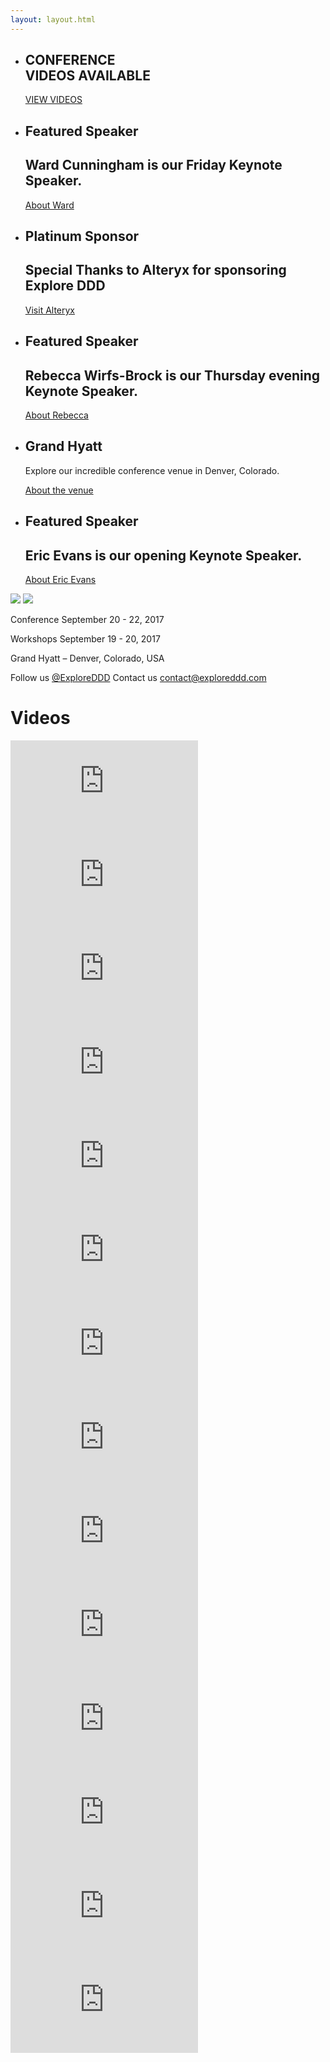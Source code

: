 ```yaml
---
layout: layout.html
---
```


<section class="slider">
  <div class="flexslider">
    <ul class="slides">
      <li class="slide dia">
        <div class="container">
          <div class="dia-copy">
            <h1>CONFERENCE<br>VIDEOS AVAILABLE</h1>            
            <a href="#" class="view-videos">VIEW VIDEOS </a>
          </div>
        </div>
      </li>
      <li class="slide speaker ward-cunningham">
        <div class="container">
          <h1>Featured Speaker</h1>
          <h2><span>Ward Cunningham</span> is our Friday Keynote Speaker.</h2>
          <a href="speakers/ward-cunningham.html">About Ward</a>
        </div>
      </li>
      <li class="slide speaker alteryx-slide-version-2">
        <div class="container">
          <h1>Platinum Sponsor</h1>
          <h2><span>Special Thanks</span> to Alteryx for sponsoring Explore DDD</h2>
          <a href="https://www.alteryx.com">Visit Alteryx</a>
        </div>
      </li>
      <li class="slide speaker rebecca-wirfs-brock">
        <div class="container">
          <h1>Featured Speaker</h1>
          <h2><span>Rebecca Wirfs-Brock</span> is our Thursday evening Keynote Speaker.</h2>
          <a href="speakers/rebecca-wirfs-brock.html">About Rebecca</a>
        </div>
      </li>
      <li class="slide hyatt">
        <div class="container">
          <div class="hyatt-copy">
            <h1>Grand Hyatt</h1>
            <p>Explore our incredible conference venue in Denver, Colorado.</p>
            <a href="location/">About the venue</a>
          </div>
        </div>
      </li>
      <li class="slide speaker eric-evans">
        <div class="container">
          <h1>Featured Speaker</h1>
          <h2><span>Eric Evans</span> is our opening Keynote Speaker.</h2>
          <a href="speakers/eric-evans.html">About Eric Evans</a>
        </div>
      </li>
    </ul>
  </div>
  <div class="custom-navigation-container">
  <div class="custom-navigation">
    <a class="arrow left"><img src="img/slider-arrow-left.svg" /></a>
    <a class="arrow right"><img src="img/slider-arrow-right.svg" /></a>
  </div>
  </div>
</section>

<div class="container-fluid section conf-dates">
  <div class="row">
    <p class="conf-copy"><span class="conf-header">Conference</span> September 20 - 22, 2017</p>
    <p class="conf-copy"><span class="conf-header">Workshops</span> September 19 - 20, 2017</p>
    <p class="conf-copy">Grand Hyatt – Denver, Colorado, USA</p>
    <p class="conf-contact">Follow us <a href="http://twitter.com/ExploreDDD">@ExploreDDD</a>    Contact us <a href="mailto:contact@exploreddd.com">contact@exploreddd.com</a></p>
  </div>
</div>

<div class="container section home-videos">
  <div class="row">
    <a name="videos"></a>
    <h1 class="section-header">Videos</h1>
  </div>
  <div class="row">
    <div class="col-sm-12 col-md-4">
      <div class="video-responsive">
        <iframe  src="https://www.youtube.com/embed/kIKwPNKXaLU" frameborder="0" allowfullscreen></iframe>
      </div>
    </div>
    <div class="col-sm-12 col-md-4">
      <div class="video-responsive">
        <iframe  src="https://www.youtube.com/embed/fWCt5KWfTuo" frameborder="0" allowfullscreen></iframe>
      </div></div>
    <div class="col-sm-12 col-md-4">
    <div class="video-responsive">
        <iframe  src="https://www.youtube.com/embed/oPJIXPC_vn8" frameborder="0" allowfullscreen></iframe>
      </div>
    </div>
  </div>

  <div class="row">
    <div class="col-sm-12 col-md-4">
      <div class="video-responsive">
        <iframe  src="https://www.youtube.com/embed/_pJGwvVRwpg" frameborder="0" allowfullscreen></iframe>
      </div>
    </div>
    <div class="col-sm-12 col-md-4">
      <div class="video-responsive">
        <iframe  src="https://www.youtube.com/embed/NXDCkpD74mE" frameborder="0" allowfullscreen></iframe>
      </div></div>
    <div class="col-sm-12 col-md-4">
    <div class="video-responsive">
        <iframe  src="https://www.youtube.com/embed/7StN-vNjRSw" frameborder="0" allowfullscreen></iframe>
      </div>
    </div>
  </div>

  <div class="row">
    <div class="col-sm-12 col-md-4">
      <div class="video-responsive">
        <iframe  src="https://www.youtube.com/embed/ogjOKlXHi08" frameborder="0" allowfullscreen></iframe>
      </div>
    </div>
    <div class="col-sm-12 col-md-4">
      <div class="video-responsive">
        <iframe  src="https://www.youtube.com/embed/sb-WO-KcODE" frameborder="0" allowfullscreen></iframe>
      </div></div>
    <div class="col-sm-12 col-md-4">
    <div class="video-responsive">
        <iframe  src="https://www.youtube.com/embed/9FC_0WMmgKk" frameborder="0" allowfullscreen></iframe>
      </div>
    </div>
  </div>

  <div class="row">
    <div class="col-sm-12 col-md-4">
      <div class="video-responsive">
        <iframe  src="https://www.youtube.com/embed/FXCLLsCGY0s" frameborder="0" allowfullscreen></iframe>
      </div>
    </div>
    <div class="col-sm-12 col-md-4">
      <div class="video-responsive">
        <iframe  src="https://www.youtube.com/embed/_H4Db0GJGgY" frameborder="0" allowfullscreen></iframe>
      </div></div>
    <div class="col-sm-12 col-md-4">
    <div class="video-responsive">
        <iframe  src="https://www.youtube.com/embed/_HkCMrbw1cA" frameborder="0" allowfullscreen></iframe>
      </div>
    </div>
  </div>

  <div class="row">
    <div class="col-sm-12 col-md-4">
      <div class="video-responsive">
        <iframe  src="https://www.youtube.com/embed/TPctjavH_Zw" frameborder="0" allowfullscreen></iframe>
      </div>
    </div>
    <div class="col-sm-12 col-md-4">
      <div class="video-responsive">
        <iframe  src="https://www.youtube.com/embed/M5CbbWmdsFU" frameborder="0" allowfullscreen></iframe>
      </div></div>
    <div class="col-sm-12 col-md-4">
    <div class="video-responsive">
        <iframe  src="https://www.youtube.com/embed/ShMUiCWQYIQ" frameborder="0" allowfullscreen></iframe>
      </div>
    </div>
  </div>

  <div class="row">
    <div class="col-sm-12 col-md-4">
      <div class="video-responsive">
        <iframe  src="https://www.youtube.com/embed/Amcv06xxSD8" frameborder="0" allowfullscreen></iframe>
      </div>
    </div>
    <div class="col-sm-12 col-md-4">
      <div class="video-responsive">
        <iframe  src="https://www.youtube.com/embed/Zm95cYAtAa8" frameborder="0" allowfullscreen></iframe>
      </div></div>
    <div class="col-sm-12 col-md-4">
    <div class="video-responsive">
        <iframe  src="https://www.youtube.com/embed/k2LazT39-8Y" frameborder="0" allowfullscreen></iframe>
      </div>
    </div>
  </div>

  <div class="row">
    <div class="col-sm-12 col-md-4">
      <div class="video-responsive">
        <iframe  src="https://www.youtube.com/embed/vO86vdkv0wM" frameborder="0" allowfullscreen></iframe>
      </div>
    </div>
    <div class="col-sm-12 col-md-4">
      <div class="video-responsive">
        <iframe  src="https://www.youtube.com/embed/ECM1rPYxvD4" frameborder="0" allowfullscreen></iframe>
      </div></div>
    <div class="col-sm-12 col-md-4">
    <div class="video-responsive">
        <iframe  src="https://www.youtube.com/embed/UaugV0hyYbY" frameborder="0" allowfullscreen></iframe>
      </div>
    </div>
  </div>

  <div class="row">
    <div class="col-sm-12 col-md-4">
      <div class="video-responsive">
        <iframe  src="https://www.youtube.com/embed/OlcWDZN99w4" frameborder="0" allowfullscreen></iframe>
      </div>
    </div>
    <div class="col-sm-12 col-md-4">
      <div class="video-responsive">
        <iframe  src="https://www.youtube.com/embed/W48jCt2fImY" frameborder="0" allowfullscreen></iframe>
      </div></div>
    <div class="col-sm-12 col-md-4">
    <div class="video-responsive">
        <iframe  src="https://www.youtube.com/embed/IlAxebJ4E7c" frameborder="0" allowfullscreen></iframe>
      </div>
    </div>
  </div>

  <div class="row">
    <div class="col-sm-12 col-md-4">
      <div class="video-responsive">
        <iframe  src="https://www.youtube.com/embed/AKMV8OW9R50" frameborder="0" allowfullscreen></iframe>
      </div>
    </div>
    <div class="col-sm-12 col-md-4">
      <div class="video-responsive">
        <iframe  src="https://www.youtube.com/embed/1i6QYvYhlYQ" frameborder="0" allowfullscreen></iframe>
      </div></div>
    <div class="col-sm-12 col-md-4">
    <div class="video-responsive">
        <iframe  src="https://www.youtube.com/embed/v-7RevY6No4" frameborder="0" allowfullscreen></iframe>
      </div>
    </div>
  </div>

  <div class="row">
    <div class="col-sm-12 col-md-4">
      <div class="video-responsive">
        <iframe  src="https://www.youtube.com/embed/mZzPwt9vhHM" frameborder="0" allowfullscreen></iframe>
      </div>
    </div>
  </div>

  
</div>

<div class="container section about">
  <div class="row">
    <h1 class="section-header">About Explore DDD</h1>
    <p class="copy">In September 2017, join fellow software developers and architects in Denver, Colorado, USA for the first-ever Domain-Driven Design (DDD) destination conference in the USA. Come prepared to engage with others, and learn how DDD can accelerate the delivery of software when dealing with complex business domains. The Explore DDD Conference sets the perfect stage to discover industry peers and leaders are using DDD to build better software.</p>
    <ul class="copy-list">
      <li>World-class talks and workshops from DDD practitioners and experts.</li>
      <li>Designed by and for DDD explorers, enthusiasts, and experts.</li>
      <li>Two days of pre-conference full-day workshops with expert instructors.</li>
      <li>Entire area of the conference floor dedicated to domain model exploration with others, where drawing and refining domain models is both expected and encouraged.</li>
      <li>A smaller, more intimate conference, with a hard limit of 330 attendees.</li>
      <li>Incredible, inspiring location - the 38th floor Pinnacle Club of the Grand Hyatt Denver, with the entire conference floor provides uninterrupted majestic views of the Rocky Mountains, downtown Denver, and city surrounds.</li>
      <li>Friday afternoon unconference with lightning talks, impromptu modeling and coding sessions, and problem-solving with your peers.</li>
      <li>Conference hotel accommodation at AAA Four Diamond Grand Hyatt Denver</li>
    </ul>
  </div>
</div>

<div class="container section speakers">
  <h1 class="section-header">Featured Speakers</h1>
 <!--  <h2 class="section-subheader">View all speakers</h2> -->
  <div class="row">
  <div class="speaker-container">
    <a href="speakers/eric-evans.html"><div class="speaker-img eric-evans">
    </div></a>
    <h3><a class="speaker-name" href="speakers/eric-evans.html">Eric Evans</a></h3>
    <p class="speaker-details">Author of “Domain-Driven Design”</p>
  </div>
  <div class="speaker-container">
    <a href="speakers/rebecca-wirfs-brock.html"><div class="speaker-img rebecca-wirfs-brock">
    </div></a>
    <h3><a class="speaker-name" href="speakers/rebecca-wirfs-brock.html">Rebecca Wirfs-Brock</a></h3>
    <p class="speaker-details">Object Design Pioneer</p>
  </div>
  <div class="speaker-container">
    <a href="speakers/ward-cunningham.html"><div class="speaker-img ward-cunningham">
    </div></a>
    <h3><a class="speaker-name" href="speakers/ward-cunningham.html">Ward Cunningham</a></h3>
    <p class="speaker-details">Inventor of Wiki</p>
  </div>
  <div class="speaker-container">
    <a href="speakers/vaughn-vernon.html"><div class="speaker-img vaughn-vernon">
    </div></a>
    <h3><a class="speaker-name" href="speakers/vaughn-vernon.html">Vaughn Vernon</a></h3>
    <p class="speaker-details">Author of “Implementing DDD”</p>
  </div>
  </div>
  <div class="row">
  <div class="speaker-container">
    <a href="speakers/alberto-brandolini.html"><div class="speaker-img alberto-brandolini">
    </div></a>
    <h3><a class="speaker-name" href="speakers/alberto-brandolini.html">Alberto Brandolini</a></h3>
    <p class="speaker-details">Inventor of EventStorming</p>
  </div>
  <div class="speaker-container">
    <a href="speakers/julie-lerman.html"><div class="speaker-img julie-lerman">
    </div></a>
    <h3><a class="speaker-name" href="speakers/julie-lerman.html">Julie Lerman</a></h3>
    <p class="speaker-details">Serial DDD Advocate</p>
  </div>
  <div class="speaker-container">
    <a href="speakers/mathias-verraes.html"><div class="speaker-img mathias-verraes">
    </div></a>
    <h3><a class="speaker-name" href="speakers/mathias-verraes.html">Mathias Verraes</a></h3>
    <p class="speaker-details">Student of Systems</p>
  </div>
  <div class="speaker-container">
    <a href="speakers/chris-richardson.html"><div class="speaker-img chris-richardson">
    </div></a>
    <h3><a class="speaker-name" href="speakers/chris-richardson.html">Chris Richardson</a></h3>
    <p class="speaker-details">Java Champion and Author of POJOs in Action</p>
  </div>
  </div>
  <div class="row">
  <div class="speaker-container">
    <a href="speakers/paul-rayner.html"><div class="speaker-img paul-rayner">
    </div></a>
    <h3><a class="speaker-name" href="speakers/paul-rayner.html">Paul Rayner</a></h3>
    <p class="speaker-details">Domain Remodeler</p>
  </div>
  <div class="speaker-container">
    <a href="speakers/allard-buijze.html"><div class="speaker-img allard-buijze">
    </div></a>
    <h3><a class="speaker-name" href="speakers/allard-buijze.html">Allard Buijze</a></h3>
    <p class="speaker-details">Creator of Axon Framework</p>
  </div>
  <div class="speaker-container">
    <a href="speakers/anita-kvamme.html"><div class="speaker-img anita-kvamme">
    </div></a>
    <h3><a class="speaker-name" href="speakers/anita-kvamme.html">Anita Kvamme</a></h3>
    <p class="speaker-details">UX Expert, Business Analyst and Software Developer</p>
  </div>
  <div class="speaker-container">
    <a href="speakers/scott-bellware.html"><div class="speaker-img scott-bellware">
    </div></a>
    <h3><a class="speaker-name" href="speakers/scott-bellware.html">Scott Bellware</a></h3>
    <p class="speaker-details">Asker of Inconvenient Questions</p>
  </div>
  </div>
  <div class="row">
    <div class="speaker-container">
      <a href="speakers/dan-bergh-johnsson.html"><div class="speaker-img dan-bergh-johnsson">
      </div></a>
      <h3><a class="speaker-name" href="speakers/dan-bergh-johnsson.html">Dan Bergh johnsson</a></h3>
      <p class="speaker-details">Secure Domain Philosopher</p>
    </div>
    <div class="speaker-container">
      <a href="speakers/dan-sharp.html"><div class="speaker-img dan-sharp">
      </div></a>
      <h3><a class="speaker-name" href="speakers/dan-sharp.html">Dan Sharp</a></h3>
      <p class="speaker-details">Solutions Architect</p>
    </div>
    <div class="speaker-container">
      <a href="speakers/daniel-deogun.html"><div class="speaker-img daniel-deogun">
      </div></a>
      <h3><a class="speaker-name" href="speakers/daniel-deogun.html">Daniel Deogun</a></h3>
      <p class="speaker-details">Author of Secure by Design, DDD Enthusiast, Coder and Quality Defender</p>
    </div>
    <div class="speaker-container">
      <a href="speakers/yves-reynhout.html"><div class="speaker-img yves-reynhout">
      </div></a>
      <h3><a class="speaker-name" href="speakers/yves-reynhout.html">Yves Reynhout</a></h3>
      <p class="speaker-details">The Journeylist</p>
    </div>
  </div>
  <div class="row">
  <div class="speaker-container">
    <a href="speakers/vladik-khononov.html"><div class="speaker-img vladik-khononov">
    </div></a>
    <h3><a class="speaker-name" href="speakers/vladik-khononov.html">Vladik Khononov</a></h3>
    <p class="speaker-details">I Model Business Domains For Fun.</p>
  </div>
  <div class="speaker-container">
    <a href="speakers/david-laribee.html"><div class="speaker-img david-laribee">
    </div></a>
    <h3><a class="speaker-name" href="speakers/david-laribee.html">David Laribee</a></h3>
    <p class="speaker-details">Designer or Engineer? Yes!</p>
  </div>
  <div class="speaker-container">
    <a href="speakers/derek-comartin.html"><div class="speaker-img derek-comartin">
    </div></a>
    <h3><a class="speaker-name" href="speakers/derek-comartin.html">Derek Comartin</a></h3>
    <p class="speaker-details">Domain Junkie</p>
  </div>
  <div class="speaker-container">
    <a href="speakers/ellen-lippe.html"><div class="speaker-img ellen-lippe">
    </div></a>
    <h3><a class="speaker-name" href="speakers/ellen-lippe.html">Ellen Lippe</a></h3>
    <p class="speaker-details">Intense perfectionist with a passion for DDD and BDD
  </p>
  </div>
  </div>
  <div class="row">
  <div class="speaker-container">
    <a href="speakers/javier-fernandez.html"><div class="speaker-img javier-fernandez">
    </div></a>
    <h3><a class="speaker-name" href="speakers/javier-fernandez.html">Javier Fernández</a></h3>
    <p class="speaker-details">Full-stack developer. @dddmadrid Organizer</p>
  </div>
  <div class="speaker-container">
    <a href="speakers/jeroen-soeters.html"><div class="speaker-img jeroen-soeters">
    </div></a>
    <h3><a class="speaker-name" href="speakers/jeroen-soeters.html">Jeroen-Soeters</a></h3>
    <p class="speaker-details">DDD Practitioner and FP aficionado</p>
  </div>
  <div class="speaker-container">
    <a href="speakers/jimmy-bogard.html"><div class="speaker-img jimmy-bogard">
    </div></a>
    <h3><a class="speaker-name" href="speakers/jimmy-bogard.html">Jimmy Bogard</a></h3>
    <p class="speaker-details">Shipper of Things</p>
  </div>
  <div class="speaker-container">
    <a href="speakers/martin-schimak.html"><div class="speaker-img martin-schimak">
    </div></a>
    <h3><a class="speaker-name" href="speakers/martin-schimak.html">Martin Schimak</a></h3>
    <p class="speaker-details">Domain (De)Coder</p>
  </div>
  </div>
  <div class="row">
    <div class="speaker-container">
      <a href="speakers/nicolo-pignatelli.html"><div class="speaker-img nicolo-pignatelli">
      </div></a>
      <h3><a class="speaker-name" href="speakers/nicolo-pignatelli.html">Nicolò Pignatelli</a></h3>
      <p class="speaker-details">Domain Bard</p>
    </div>
    <div class="speaker-container">
      <a href="speakers/steven-lowe.html"><div class="speaker-img steven-lowe">
      </div></a>
      <h3><a class="speaker-name" href="speakers/steven-lowe.html">Steven Lowe</a></h3>
      <p class="speaker-details">Author of "Head-First Domain-Driven Design" O'Reilly 2018?</p>
    </div>
    <div class="speaker-container">
      <a href="speakers/thomas-pierrain.html"><div class="speaker-img thomas-pierrain">
      </div></a>
      <h3><a class="speaker-name" href="speakers/thomas-pierrain.html">Thomas Pierrain</a></h3>
      <p class="speaker-details">Use-case Driven</p>
    </div>
    <div class="speaker-container">
      <a href="speakers/indu-alagarsamy.html"><div class="speaker-img indu-alagarsamy">
      </div></a>
      <h3><a class="speaker-name" href="speakers/indu-alagarsamy.html">Indu Alagarsamy</a></h3>
      <p class="speaker-details">Developer</p>
    </div>
  </div>  
  <div class="row">
    <div class="speaker-container">
      <a href="speakers/jean-francois-cloutier.html"><div class="speaker-img jean-francois-cloutier">
      </div></a>
      <h3><a class="speaker-name" href="speakers/jean-francois-cloutier.html">Jean-François Cloutier</a></h3>
      <p class="speaker-details">Accidental DDDer</p>
    </div>
    <div class="speaker-container">
      <a href="speakers/bruno-boucard.html"><div class="speaker-img bruno-boucard">
      </div></a>
      <h3><a class="speaker-name" href="speakers/bruno-boucard.html">Bruno Boucard</a></h3>
      <p class="speaker-details">Emancipating Developers</p>
    </div>
    <div class="speaker-container">
      <a href="speakers/nathan-ladd.html"><div class="speaker-img nathan-ladd">
      </div></a>
      <h3><a class="speaker-name" href="speakers/nathan-ladd.html">Nathan Ladd</a></h3>
      <p class="speaker-details"></p>
    </div>
  </div>
</div>
